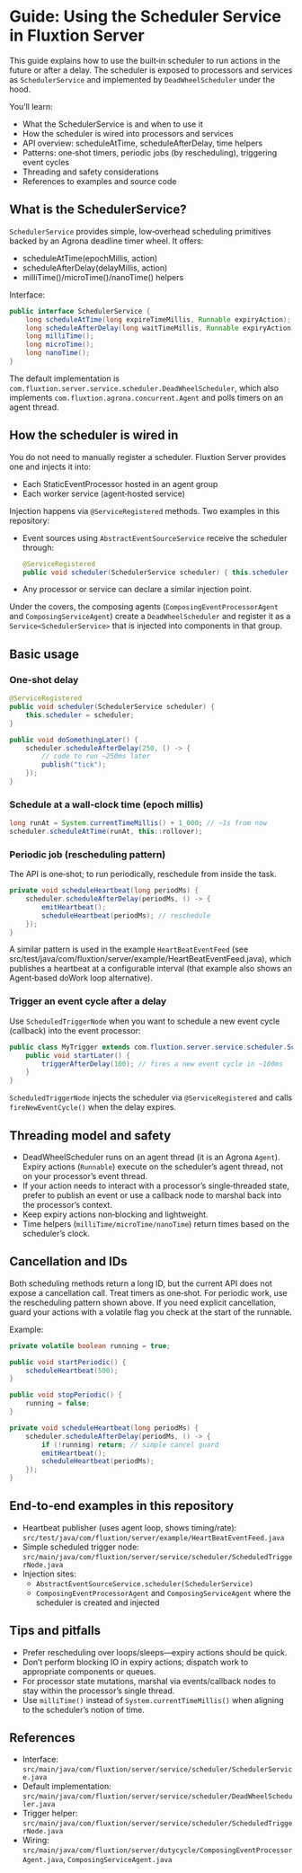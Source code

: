 # Guide: Using the Scheduler Service in Fluxtion Server

This guide explains how to use the built‑in scheduler to run actions in the future or after a delay. The scheduler is exposed to processors and services as `SchedulerService` and implemented by `DeadWheelScheduler` under the hood.

You’ll learn:
- What the SchedulerService is and when to use it
- How the scheduler is wired into processors and services
- API overview: scheduleAtTime, scheduleAfterDelay, time helpers
- Patterns: one‑shot timers, periodic jobs (by rescheduling), triggering event cycles
- Threading and safety considerations
- References to examples and source code

## What is the SchedulerService?
`SchedulerService` provides simple, low‑overhead scheduling primitives backed by an Agrona deadline timer wheel. It offers:
- scheduleAtTime(epochMillis, action)
- scheduleAfterDelay(delayMillis, action)
- milliTime()/microTime()/nanoTime() helpers

Interface:
```java
public interface SchedulerService {
    long scheduleAtTime(long expireTimeMillis, Runnable expiryAction);
    long scheduleAfterDelay(long waitTimeMillis, Runnable expiryAction);
    long milliTime();
    long microTime();
    long nanoTime();
}
```

The default implementation is `com.fluxtion.server.service.scheduler.DeadWheelScheduler`, which also implements `com.fluxtion.agrona.concurrent.Agent` and polls timers on an agent thread.

## How the scheduler is wired in
You do not need to manually register a scheduler. Fluxtion Server provides one and injects it into:
- Each StaticEventProcessor hosted in an agent group
- Each worker service (agent‑hosted service)

Injection happens via `@ServiceRegistered` methods. Two examples in this repository:
- Event sources using `AbstractEventSourceService` receive the scheduler through:
  ```java
  @ServiceRegistered
  public void scheduler(SchedulerService scheduler) { this.scheduler = scheduler; }
  ```
- Any processor or service can declare a similar injection point.

Under the covers, the composing agents (`ComposingEventProcessorAgent` and `ComposingServiceAgent`) create a `DeadWheelScheduler` and register it as a `Service<SchedulerService>` that is injected into components in that group.

## Basic usage
### One‑shot delay
```java
@ServiceRegistered
public void scheduler(SchedulerService scheduler) {
    this.scheduler = scheduler;
}

public void doSomethingLater() {
    scheduler.scheduleAfterDelay(250, () -> {
        // code to run ~250ms later
        publish("tick");
    });
}
```

### Schedule at a wall‑clock time (epoch millis)
```java
long runAt = System.currentTimeMillis() + 1_000; // ~1s from now
scheduler.scheduleAtTime(runAt, this::rollover);
```

### Periodic job (rescheduling pattern)
The API is one‑shot; to run periodically, reschedule from inside the task.
```java
private void scheduleHeartbeat(long periodMs) {
    scheduler.scheduleAfterDelay(periodMs, () -> {
        emitHeartbeat();
        scheduleHeartbeat(periodMs); // reschedule
    });
}
```

A similar pattern is used in the example `HeartBeatEventFeed` (see src/test/java/com/fluxtion/server/example/HeartBeatEventFeed.java), which publishes a heartbeat at a configurable interval (that example also shows an Agent‑based doWork loop alternative).

### Trigger an event cycle after a delay
Use `ScheduledTriggerNode` when you want to schedule a new event cycle (callback) into the event processor:
```java
public class MyTrigger extends com.fluxtion.server.service.scheduler.ScheduledTriggerNode {
    public void startLater() {
        triggerAfterDelay(100); // fires a new event cycle in ~100ms
    }
}
```
`ScheduledTriggerNode` injects the scheduler via `@ServiceRegistered` and calls `fireNewEventCycle()` when the delay expires.

## Threading model and safety
- DeadWheelScheduler runs on an agent thread (it is an Agrona `Agent`). Expiry actions (`Runnable`) execute on the scheduler’s agent thread, not on your processor’s event thread.
- If your action needs to interact with a processor’s single‑threaded state, prefer to publish an event or use a callback node to marshal back into the processor’s context.
- Keep expiry actions non‑blocking and lightweight.
- Time helpers (`milliTime/microTime/nanoTime`) return times based on the scheduler’s clock.

## Cancellation and IDs
Both scheduling methods return a long ID, but the current API does not expose a cancellation call. Treat timers as one‑shot. For periodic work, use the rescheduling pattern shown above. If you need explicit cancellation, guard your actions with a volatile flag you check at the start of the runnable.

Example:
```java
private volatile boolean running = true;

public void startPeriodic() {
    scheduleHeartbeat(500);
}

public void stopPeriodic() {
    running = false;
}

private void scheduleHeartbeat(long periodMs) {
    scheduler.scheduleAfterDelay(periodMs, () -> {
        if (!running) return; // simple cancel guard
        emitHeartbeat();
        scheduleHeartbeat(periodMs);
    });
}
```

## End‑to‑end examples in this repository
- Heartbeat publisher (uses agent loop, shows timing/rate): `src/test/java/com/fluxtion/server/example/HeartBeatEventFeed.java`
- Simple scheduled trigger node: `src/main/java/com/fluxtion/server/service/scheduler/ScheduledTriggerNode.java`
- Injection sites:
  - `AbstractEventSourceService.scheduler(SchedulerService)`
  - `ComposingEventProcessorAgent` and `ComposingServiceAgent` where the scheduler is created and injected

## Tips and pitfalls
- Prefer rescheduling over loops/sleeps—expiry actions should be quick.
- Don’t perform blocking IO in expiry actions; dispatch work to appropriate components or queues.
- For processor state mutations, marshal via events/callback nodes to stay within the processor’s single thread.
- Use `milliTime()` instead of `System.currentTimeMillis()` when aligning to the scheduler’s notion of time.

## References
- Interface: `src/main/java/com/fluxtion/server/service/scheduler/SchedulerService.java`
- Default implementation: `src/main/java/com/fluxtion/server/service/scheduler/DeadWheelScheduler.java`
- Trigger helper: `src/main/java/com/fluxtion/server/service/scheduler/ScheduledTriggerNode.java`
- Wiring: `src/main/java/com/fluxtion/server/dutycycle/ComposingEventProcessorAgent.java`, `ComposingServiceAgent.java`
